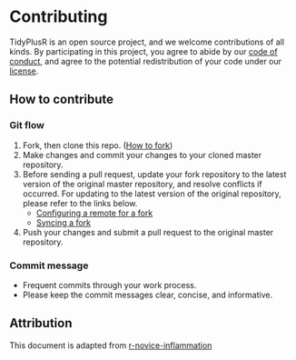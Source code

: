 # Contributing
TidyPlusR is an open source project, and we welcome contributions of all kinds. By participating in this project, you agree to abide by our [code of conduct](CONDUCT.md), and agree to the potential redistribution of your code under our [license](LICENSE.md).

## How to contribute

### Git flow
1. Fork, then clone this repo. ([How to fork](https://help.github.com/articles/working-with-forks/))
2. Make changes and commit your changes to your cloned master repository.
3. Before sending a pull request, update your fork repository to the latest version of the original master repository, and resolve conflicts if occurred. For updating to the latest version of the original repository, please refer to the links below.
    - [Configuring a remote for a fork](https://help.github.com/articles/configuring-a-remote-for-a-fork/)
    - [Syncing a fork](https://help.github.com/articles/syncing-a-fork/)
4. Push your changes and submit a pull request to the original master repository.

### Commit message
- Frequent commits through your work process.
- Please keep the commit messages clear, concise, and informative.


## Attribution
This document is adapted from [r-novice-inflammation](https://github.com/swcarpentry/r-novice-inflammation/blob/gh-pages/CONTRIBUTING.md)
